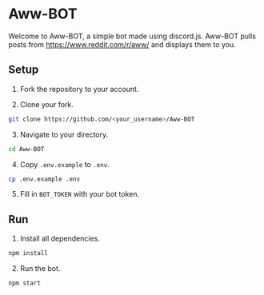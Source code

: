 # Aww-BOT

Welcome to Aww-BOT, a simple bot made using discord.js. Aww-BOT pulls posts from https://www.reddit.com/r/aww/ and displays them to you.

## Setup

1. Fork the repository to your account.

2. Clone your fork.

```bash
git clone https://github.com/<your_username>/Aww-BOT
```

3. Navigate to your directory.

```bash
cd Aww-BOT
```

4. Copy `.env.example` to `.env`.

```bash
cp .env.example .env
```

5. Fill in `BOT_TOKEN` with your bot token.

## Run

1. Install all dependencies.

```bash
npm install
```

2. Run the bot.

```bash
npm start
```